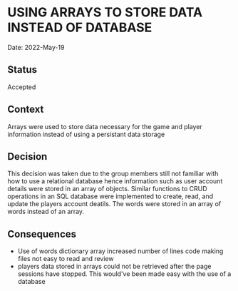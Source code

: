 # USING ARRAYS TO STORE DATA INSTEAD OF DATABASE
Date: 2022-May-19

## Status
Accepted

## Context
Arrays were used to store data necessary for the game and player information instead of using a persistant data storage


## Decision
This decision was taken due to the group members still not familiar with how to use a relational database
hence information such as user account details were stored in an array of objects. Similar functions to CRUD operations
in an SQL database were implemented to create, read, and update the players account deatils. The words were stored in an 
array of words instead of an array.

## Consequences

* Use of words dictionary array increased number of lines code making files not easy to read and review
* players data stored in arrays could not be retrieved after the page sessions have stopped. This would've been made easy 
  with the use of a database 